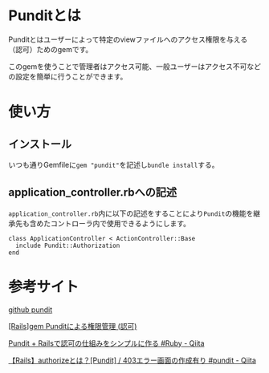 # Punditとは

Punditとはユーザーによって特定のviewファイルへのアクセス権限を与える（認可）ためのgemです。

このgemを使うことで管理者はアクセス可能、一般ユーザーはアクセス不可などの設定を簡単に行うことができます。

# 使い方

## インストール

いつも通りGemfileに`gem "pundit"`を記述し`bundle install`する。

## application_controller.rbへの記述

`application_controller.rb`内に以下の記述をすることにより`Pundit`の機能を継承先も含めたコントローラ内で使用できるようにします。

```
class ApplicationController < ActionController::Base
  include Pundit::Authorization
end
```
















# 参考サイト

[github pundit](https://github.com/varvet/pundit)

[[Rails]gem Punditによる権限管理 (認可)](https://zenn.dev/yusuke_docha/articles/7b4b2f3f1bb203)

[Pundit + Railsで認可の仕組みをシンプルに作る #Ruby - Qiita](https://qiita.com/zaru/items/8bf7b41b33f3f55bd27d)

[【Rails】authorizeとは？[Pundit] / 403エラー画面の作成有り #pundit - Qiita](https://qiita.com/mmaumtjgj/items/c7fc40619a15cce5ccfc)


